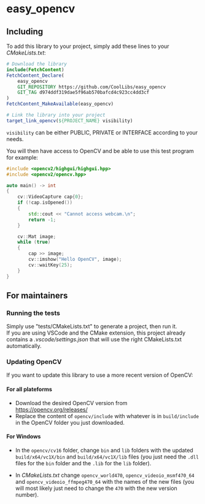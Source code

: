 # easy_opencv

## Including

To add this library to your project, simply add these lines to your *CMakeLists.txt*:
```cmake
# Download the library
include(FetchContent)
FetchContent_Declare(
    easy_opencv
    GIT_REPOSITORY https://github.com/CoolLibs/easy_opencv
    GIT_TAG d974ddf319dae5f96ab570bafcd4c923cc4dd3cf
)
FetchContent_MakeAvailable(easy_opencv)

# Link the library into your project
target_link_opencv(${PROJECT_NAME} visibility)
```
`visibility` can be either PUBLIC, PRIVATE or INTERFACE according to your needs.

You will then have access to OpenCV and be able to use this test program for example:
```cpp
#include <opencv2/highgui/highgui.hpp>
#include <opencv2/opencv.hpp>

auto main() -> int
{
    cv::VideoCapture cap{0};
    if (!cap.isOpened())
    {
        std::cout << "Cannot access webcam.\n";
        return -1;
    }

    cv::Mat image;
    while (true)
    {
        cap >> image;
        cv::imshow("Hello OpenCV", image);
        cv::waitKey(25);
    }
}
```

## For maintainers

### Running the tests

Simply use "tests/CMakeLists.txt" to generate a project, then run it.<br/>
If you are using VSCode and the CMake extension, this project already contains a *.vscode/settings.json* that will use the right CMakeLists.txt automatically.

### Updating OpenCV

If you want to update this library to use a more recent version of OpenCV:

#### For all plateforms

- Download the desired OpenCV version from https://opencv.org/releases/
- Replace the content of `opencv/include` with whatever is in `build/include` in the OpenCV folder you just downloaded.

#### For Windows

- In the `opencv/cv16` folder, change `bin` and `lib` folders with the updated `build/x64/vc1X/bin` and `build/x64/vc1X/lib` files (you just need the `.dll` files for the `bin` folder and the `.lib` for the `lib` folder).

- In *CMakeLists.txt* change `opencv_world470`, `opencv_videoio_msmf470_64` and `opencv_videoio_ffmpeg470_64` with the names of the new files (you will most likely just need to change the `470` with the new version number).